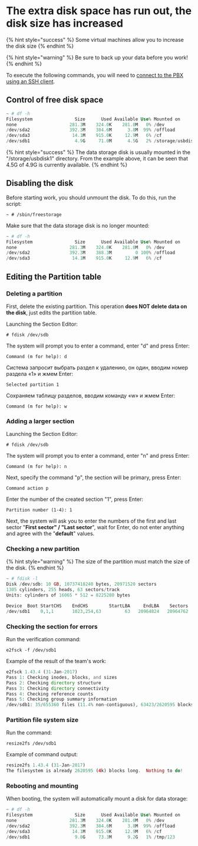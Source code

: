 # The extra disk space has run out, the disk size has increased

{% hint style="success" %}
Some virtual machines allow you to increase the disk size
{% endhint %}

{% hint style="warning" %}
Be sure to back up your data before you work!
{% endhint %}

To execute the following commands, you will need to [connect to the PBX using an SSH client](../troubleshooting/connecting-to-a-pbx-using-an-ssh-client.md).

## Control of free disk space

```php
~ # df -h
Filesystem                Size      Used Available Use% Mounted on
none                    281.3M    324.0K    281.0M   0% /dev
/dev/sda2               392.3M    384.6M      3.8M  99% /offload
/dev/sda3                14.1M    915.0K     12.9M   6% /cf
/dev/sdb1                 4.9G     71.0M      4.5G   2% /storage/usbdisk1
```

{% hint style="success" %}
The data storage disk is usually mounted in the "/storage/usbdisk1" directory. From the example above, it can be seen that 4.5G of 4.9G is currently available.
{% endhint %}

## Disabling the disk

Before starting work, you should unmount the disk. To do this, run the script:

```
~ # /sbin/freestorage
```

Make sure that the data storage disk is no longer mounted:

```php
~ # df -h
Filesystem                Size      Used Available Use% Mounted on
none                    281.3M    324.0K    281.0M   0% /dev
/dev/sda2               392.3M    388.3M         0 100% /offload
/dev/sda3                14.1M    915.0K     12.9M   6% /cf
```

## Editing the Partition table

### Deleting a partition

First, delete the existing partition. This operation **does NOT delete data on the disk**, just edits the partition table.

Launching the Section Editor:

```
# fdisk /dev/sdb
```

The system will prompt you to enter a command, enter "d" and press Enter:

```
Command (m for help): d
```

Система запросит выбрать раздел к удалению, он один, вводим номер раздела «1» и жмем Enter:

```
Selected partition 1
```

Сохраняем таблицу разделов, вводим команду «w» и жмем Enter:

```
Command (m for help): w
```

### Adding a larger section

Launching the Section Editor:

```
# fdisk /dev/sdb
```

The system will prompt you to enter a command, enter "n" and press Enter:

```
Command (m for help): n
```

Next, specify the command "p", the section will be primary, press Enter:

```
Command action p
```

Enter the number of the created section "1", press Enter:

```
Partition number (1-4): 1
```

Next, the system will ask you to enter the numbers of the first and last sector "**First sector" / "Last sector**", wait for Enter, do not enter anything and agree with the "**default**" values.

### Checking a new partition

{% hint style="warning" %}
The size of the partition must match the size of the disk.
{% endhint %}

```php
~ # fdisk -l 
Disk /dev/sdb: 10 GB, 10737418240 bytes, 20971520 sectors
1305 cylinders, 255 heads, 63 sectors/track
Units: cylinders of 16065 * 512 = 8225280 bytes

Device  Boot StartCHS    EndCHS        StartLBA     EndLBA    Sectors  Size Id Type
/dev/sdb1    0,1,1       1023,254,63         63   20964824   20964762  9.9G 83 Linux
```

### Checking the section for errors

Run the verification command:

```
e2fsck -f /dev/sdb1
```

Example of the result of the team's work:

```php
e2fsck 1.43.4 (31-Jan-2017)
Pass 1: Checking inodes, blocks, and sizes
Pass 2: Checking directory structure
Pass 3: Checking directory connectivity
Pass 4: Checking reference counts
Pass 5: Checking group summary information
/dev/sdb1: 35/655360 files (11.4% non-contiguous), 63423/2620595 blocks
```

### Partition file system size

Run the command:

```
resize2fs /dev/sdb1
```

Example of command output:

```php
resize2fs 1.43.4 (31-Jan-2017)
The filesystem is already 2620595 (4k) blocks long.  Nothing to do!
```

### Rebooting and mounting

When booting, the system will automatically mount a disk for data storage:

```php
~ # df -h
Filesystem                Size      Used Available Use% Mounted on
none                    281.3M    324.0K    281.0M   0% /dev
/dev/sda2               392.3M    384.6M      3.8M  99% /offload
/dev/sda3                14.1M    915.0K     12.9M   6% /cf
/dev/sdb1                 9.8G     73.3M      9.2G   1% /tmp/123
```
